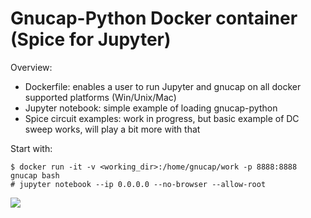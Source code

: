 # Gnucap-Python Docker container (Spice for Jupyter)

Overview:

* Dockerfile: enables a user to run Jupyter and gnucap on all docker supported platforms (Win/Unix/Mac)
* Jupyter notebook: simple example of loading gnucap-python
* Spice circuit examples: work in progress, but basic example of DC sweep works, will play a bit more with that



Start with:

    $ docker run -it -v <working_dir>:/home/gnucap/work -p 8888:8888 gnucap bash
    # jupyter notebook --ip 0.0.0.0 --no-browser --allow-root


<image src="http://blog.farsinotare.com/media/images/pn_plot.PNG" />
